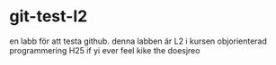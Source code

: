 # git-test-l2
en labb för att testa github. denna labben är L2 i kursen objorienterad programmering H25
if yi ever feel kike the doesjreo
